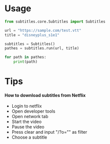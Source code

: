 # Usage
```python
from subtitles.core.Subtitles import Subtitles

url = "https://sample.com/test.vtt"
title = "disneyplus_s1e1"

subtitles = Subtitles()
pathes = subtitles.run(url, title)

for path in pathes:
    print(path)
```

# Tips
#### How to download subtitles from Netflix
* Login to netflix
* Open developer tools
* Open network tab
* Start the video
* Pause the video
* Press clear and input "/?o="" as filter
* Choose a subtitle